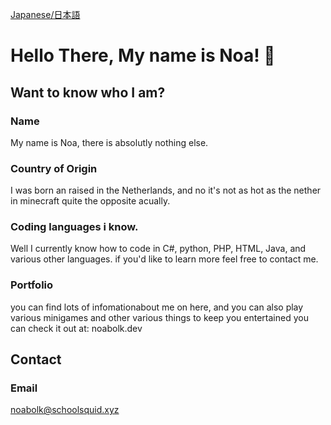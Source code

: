 [Japanese/日本語](/readme_JP.md)

# Hello There, My name is Noa! 👋

## Want to know who I am?

### Name
My name is Noa, there is absolutly nothing else.

### Country of Origin
I was born an raised in the Netherlands, and no it's not as hot as the nether in minecraft quite the opposite acually.

### Coding languages i know.
Well I currently know how to code in C#, python, PHP, HTML, Java, and various other languages. if you'd like to learn more feel free to contact me.

### Portfolio
you can find lots of infomationabout me on here, and you can also play various minigames and other various things to keep you entertained
you can check it out at: noabolk.dev



## Contact

### Email
noabolk@schoolsquid.xyz

